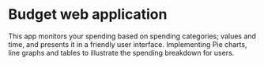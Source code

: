 # Budget web application

This app monitors your spending based on spending categories; values and time, and presents it in a friendly user interface. Implementing Pie charts, line graphs and tables to illustrate the spending breakdown for users.
